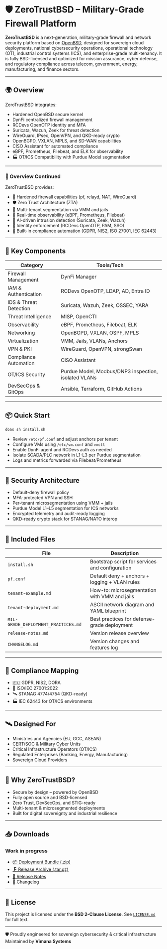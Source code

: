 # 🛡️ ZeroTrustBSD – Military-Grade Firewall Platform

**ZeroTrustBSD** is a next-generation, military-grade firewall and network security platform based on [OpenBSD](https://www.openbsd.org), designed for sovereign cloud deployments, national cybersecurity operations, operational technology (OT), industrial control systems (ICS), and enterprise-grade multi-tenancy. It is fully BSD-licensed and optimized for mission assurance, cyber defense, and regulatory compliance across telecom, government, energy, manufacturing, and finance sectors.

---

## 🌍 Overview

ZeroTrustBSD integrates:
- Hardened OpenBSD secure kernel
- DynFi centralized firewall management
- RCDevs OpenOTP identity and MFA
- Suricata, Wazuh, Zeek for threat detection
- WireGuard, IPsec, OpenVPN, and QKD-ready crypto
- OpenBGPD, VXLAN, MPLS, and SD-WAN capabilities
- CISO Assistant for automated compliance
- eBPF, Prometheus, Filebeat, and ELK for observability
- 🏭 OT/ICS Compatibility with Purdue Model segmentation
---
### 🚀 Overview Continued

ZeroTrustBSD provides:
- 🔐 Hardened firewall capabilities (pf, relayd, NAT, WireGuard)
- 🛡️ Zero Trust Architecture (ZTA)
- 📡 Multi-tenant segmentation via VMM and jails
- 🔎 Real-time observability (eBPF, Prometheus, Filebeat)
- 🧠 AI-driven intrusion detection (Suricata, Zeek, Wazuh)
- 🔐 Identity enforcement (RCDevs OpenOTP, PAM, SSO)
- 📜 Built-in compliance automation (GDPR, NIS2, ISO 27001, IEC 62443)
---

## 🧱 Key Components

| Category               | Tools/Tech                          |
|------------------------|-------------------------------------|
| Firewall Management    | DynFi Manager                       |
| IAM & Authentication   | RCDevs OpenOTP, LDAP, AD, Entra ID  |
| IDS & Threat Detection | Suricata, Wazuh, Zeek, OSSEC, YARA  |
| Threat Intelligence    | MISP, OpenCTI                       |
| Observability          | eBPF, Prometheus, Filebeat, ELK     |
| Networking             | OpenBGPD, VXLAN, OSPF, MPLS         |
| Virtualization         | VMM, Jails, VLANs, Anchors          |
| VPN & PKI              | WireGuard, OpenVPN, strongSwan      |
| Compliance Automation  | CISO Assistant                      |
| OT/ICS Security        | Purdue Model, Modbus/DNP3 inspection, isolated VLANs |
| DevSecOps & GitOps     | Ansible, Terraform, GitHub Actions  |

---

## 📦 Quick Start

```sh
doas sh install.sh
```

- Review `/etc/pf.conf` and adjust anchors per tenant
- Configure VMs using `/etc/vm.conf` and `vmctl`
- Enable DynFi agent and RCDevs auth as needed
- Isolate SCADA/PLC network in L1-L3 per Purdue segmentation
- Logs and metrics forwarded via Filebeat/Prometheus

---

## 🔐 Security Architecture

- Default-deny firewall policy
- MFA-protected VPN and SSH
- Per-tenant microsegmentation using VMM + jails
- Purdue Model L1–L5 segmentation for ICS networks
- Encrypted telemetry and audit-ready logging
- QKD-ready crypto stack for STANAG/NATO interop

---

## 📁 Included Files

| File                           | Description |
|--------------------------------|-------------|
| `install.sh`                   | Bootstrap script for services and configuration |
| `pf.conf`                      | Default deny + anchors + logging + VLAN rules |
| `tenant-example.md`            | How-to: microsegmentation with VMM and jails |
| `tenant-deployment.md`        | ASCII network diagram and YAML blueprint |
| `MIL-GRADE_DEPLOYMENT_PRACTICES.md` | Best practices for defense-grade deployment |
| `release-notes.md`             | Version release overview |
| `CHANGELOG.md`                 | Version changes and features log |

---

## 📜 Compliance Mapping

- 🇪🇺 GDPR, NIS2, DORA
- 📘 ISO/IEC 27001:2022
- 🛰️ STANAG 4774/4754 (QKD-ready)
- 🏭 IEC 62443 for OT/ICS environments

---

## 🛰️ Designed For

- Ministries and Agencies (EU, GCC, ASEAN)
- CERT/SOC & Military Cyber Units
- Critical Infrastructure Operators (OT/ICS)
- Regulated Enterprises (Banking, Energy, Manufacturing)
- Sovereign Cloud Providers

---

## 🧠 Why ZeroTrustBSD?

- Secure by design – powered by OpenBSD
- Fully open source and BSD-licensed
- Zero Trust, DevSecOps, and STIG-ready
- Multi-tenant & microsegmented deployments
- Built for digital sovereignty and industrial resilience

---

## 📥 Downloads
### Work in progress
- [📦 Deployment Bundle (.zip)](./ZeroTrustBSD-Tenant-Bundle.zip)
- [🗜️ Release Archive (.tar.gz)](./ZeroTrustBSD-Tenant-Bundle.tar.gz)
- [📄 Release Notes](./release-notes.md)
- [📝 Changelog](./CHANGELOG.md)

---

## 📘 License

This project is licensed under the **BSD 2-Clause License**. See [`LICENSE.md`](./LICENSE.md) for full text.

---

🛡️ Proudly engineered for sovereign cybersecurity & critical infrastructure  
Maintained by **Vimana Systems**
